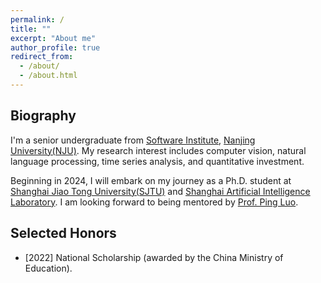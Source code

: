 ```yaml
---
permalink: /
title: ""
excerpt: "About me"
author_profile: true
redirect_from: 
  - /about/
  - /about.html
---
```

## Biography
I'm a senior undergraduate from [Software Institute](https://software.nju.edu.cn/), [Nanjing University(NJU)](https://www.nju.edu.cn/). My research interest includes computer vision, natural language processing, time series analysis, and quantitative investment.

Beginning in 2024, I will embark on my journey as a Ph.D. student at [Shanghai Jiao Tong University(SJTU)](https://www.sjtu.edu.cn/) and [Shanghai Artificial Intelligence Laboratory](https://www.shlab.org.cn/). I am looking forward to being mentored by [Prof. Ping Luo](http://luoping.me/).

## Selected Honors
* \[2022\] National Scholarship (awarded by the China Ministry of Education).
